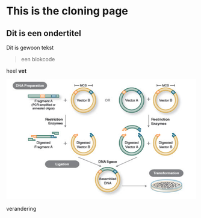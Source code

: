 # This is the cloning page

## Dit is een ondertitel

Dit is gewoon tekst

>een blokcode

heel **vet**

![dolly](cloning\cloning.jpg) 

verandering